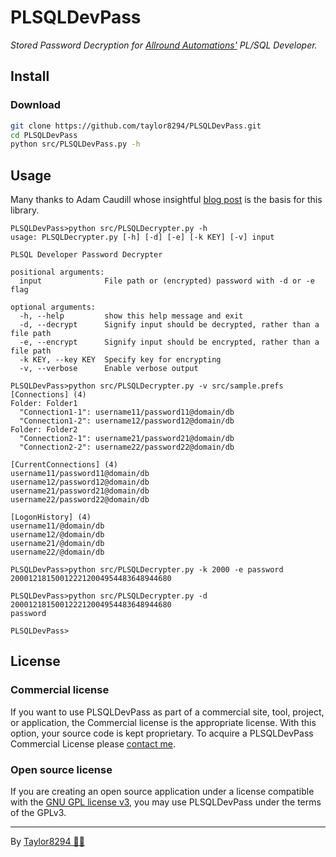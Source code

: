 # PLSQLDevPass

_Stored Password Decryption for [Allround Automations'](http://www.allroundautomations.com/plsqldev.html) PL/SQL Developer._

## Install

### Download

``` bash
git clone https://github.com/taylor8294/PLSQLDevPass.git
cd PLSQLDevPass
python src/PLSQLDevPass.py -h
```

## Usage

Many thanks to Adam Caudill whose insightful [blog post](https://adamcaudill.com/2016/02/02/plsql-developer-nonexistent-encryption/) is the basis for this library.

```
PLSQLDevPass>python src/PLSQLDecrypter.py -h
usage: PLSQLDecrypter.py [-h] [-d] [-e] [-k KEY] [-v] input

PLSQL Developer Password Decrypter

positional arguments:
  input              File path or (encrypted) password with -d or -e flag

optional arguments:
  -h, --help         show this help message and exit
  -d, --decrypt      Signify input should be decrypted, rather than a file path
  -e, --encrypt      Signify input should be encrypted, rather than a file path
  -k KEY, --key KEY  Specify key for encrypting
  -v, --verbose      Enable verbose output

PLSQLDevPass>python src/PLSQLDecrypter.py -v src/sample.prefs
[Connections] (4)
Folder: Folder1
  "Connection1-1": username11/password11@domain/db
  "Connection1-2": username12/password12@domain/db
Folder: Folder2
  "Connection2-1": username21/password21@domain/db
  "Connection2-2": username22/password22@domain/db

[CurrentConnections] (4)
username11/password11@domain/db
username12/password12@domain/db
username21/password21@domain/db
username22/password22@domain/db

[LogonHistory] (4)
username11/@domain/db
username12/@domain/db
username21/@domain/db
username22/@domain/db

PLSQLDevPass>python src/PLSQLDecrypter.py -k 2000 -e password
200012181500122212004954483648944680

PLSQLDevPass>python src/PLSQLDecrypter.py -d 200012181500122212004954483648944680
password

PLSQLDevPass>
```

## License

### Commercial license

If you want to use PLSQLDevPass as part of a commercial site, tool, project, or application, the Commercial license is the appropriate license. With this option, your source code is kept proprietary. To acquire a PLSQLDevPass Commercial License please [contact me](https://www.taylrr.co.uk/).

### Open source license

If you are creating an open source application under a license compatible with the [GNU GPL license v3](https://www.gnu.org/licenses/gpl-3.0.html), you may use PLSQLDevPass under the terms of the GPLv3.

---

By [Taylor8294 🌈🐻](https://www.taylrr.co.uk/)